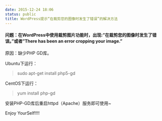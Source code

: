 ```yaml
---
date: 2015-12-24 18:06
status: public
title: WordPress提示“在裁剪您的图像时发生了错误”的解决方法
---
```


#### 问题：在WordPress中使用裁剪图片功能时，出现:”在裁剪您的图像时发生了错误。”或者”There has been an error cropping your image.”

原因：缺少PHP GD库。


Ubuntu下运行：

> sudo apt-get install php5-gd

CentOS下运行：

> yum install php-gd

安装PHP-GD库后重启httpd（Apache）服务即可使用~

Enjoy YourSelf!!!!